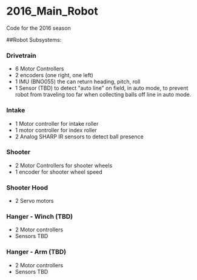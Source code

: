 # 2016_Main_Robot
Code for the 2016 season


##Robot Subsystems:
### Drivetrain
- 6 Motor Controllers
- 2 encoders (one right, one left)
- 1 IMU (BNO055) the can return heading, pitch, roll
- 1 Sensor (TBD) to detect "auto line" on field, in auto mode, to prevent robot from traveling too far when collecting balls off line in auto mode.

### Intake
- 1 Motor controller for intake roller
- 1 motor controller for index roller
- 2 Analog SHARP IR sensors to detect ball presence

### Shooter
- 2 Motor Controllers for shooter wheels
- 1 encoder for shooter wheel speed

### Shooter Hood
- 2 Servo motors

### Hanger - Winch (TBD)
- 2 Motor controllers
- Sensors TBD

### Hanger - Arm (TBD)
- 2 Motor controllers
- Sensors TBD